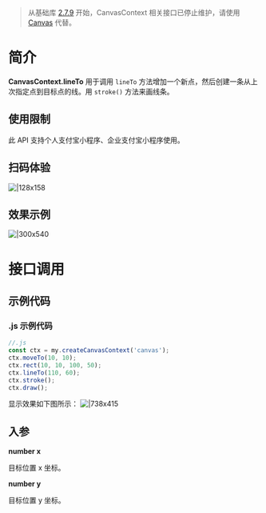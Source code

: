 > 从基础库 [2.7.9](https://opendocs.alipay.com/mini/framework/lib-upgrade-v2) 开始，CanvasContext 相关接口已停止维护，请使用 [Canvas](https://opendocs.alipay.com/mini/01vzqv) 代替。

# 简介

**CanvasContext.lineTo** 用于调用 `lineTo` 方法增加一个新点，然后创建一条从上次指定点到目标点的线。用 `stroke()` 方法来画线条。

## 使用限制

此 API 支持个人支付宝小程序、企业支付宝小程序使用。

## 扫码体验

![|128x158](https://cdn.nlark.com/yuque/0/2021/png/179989/1624932564587-78f040f4-b085-4ec3-b0b9-f4e1fc932262.png#align=left&display=inline&height=158&margin=%5Bobject%20Object%5D&name=1.png&originHeight=158&originWidth=128&size=17896&status=done&style=stroke&width=128)

## 效果示例

![|300x540](https://cdn.nlark.com/yuque/0/2021/gif/179989/1624932572044-413564fa-bcc2-495e-b3ea-a2126d147cad.gif#align=left&display=inline&height=540&margin=%5Bobject%20Object%5D&name=2.gif&originHeight=540&originWidth=300&size=1429075&status=done&style=stroke&width=300)

# 接口调用

## 示例代码

### .js 示例代码

```javascript
//.js
const ctx = my.createCanvasContext('canvas');
ctx.moveTo(10, 10);
ctx.rect(10, 10, 100, 50);
ctx.lineTo(110, 60);
ctx.stroke();
ctx.draw();
```

显示效果如下图所示： ![|738x415](https://cdn.nlark.com/yuque/0/2021/png/179989/1624932577764-6bba7f61-02d2-474f-a2ca-aaabbce14c0b.png#align=left&display=inline&height=720&margin=%5Bobject%20Object%5D&name=3.png&originHeight=720&originWidth=1280&size=27306&status=done&style=none&width=1280)

## 入参

**number x**

目标位置 x 坐标。

**number y**

目标位置 y 坐标。
